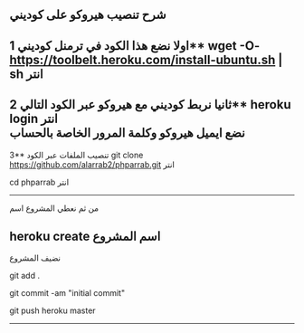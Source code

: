 شرح تنصيب هيروكو على كوديني 
 -------------------
اولا نضع هذا الكود في ترمنل كوديني
1**
wget -O- https://toolbelt.heroku.com/install-ubuntu.sh | sh    انتر
  -------------------
ثانيا نربط كوديني مع هيروكو عبر الكود التالي
2**
heroku login   انتر\
نضع ايميل هيروكو 
وكلمة المرور الخاصة بالحساب
 --------------------
 3**
 تنصيب الملفات عبر الكود 
  git clone https://github.com/alarrab2/phparrab.git انتر
  
  cd phparrab  انتر
  
  ----------------
  من ثم نعطي المشروع اسم
  
heroku create اسم المشروع
-----------
نضيف المشروع 

git add . 

git commit -am "initial commit"
 
git push heroku master 

--------------------------
